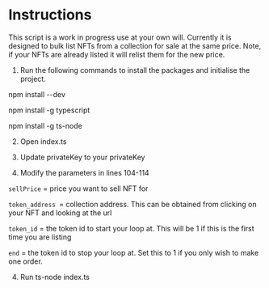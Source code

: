 # Instructions 

This script is a work in progress use at your own will. Currently it is designed to bulk list NFTs from a collection for sale at the same price. Note, if your NFTs are already listed it will relist them for the new price. 



1. Run the following commands to install the packages and initialise the project. 


npm install --dev 

npm install -g typescript 

npm install -g ts-node 

2. Open index.ts 

3. Update privateKey to your privateKey

3. Modify the parameters in lines 104-114 

`sellPrice` = price you want to sell NFT for 

`token_address `= collection address. This can be obtained from clicking on your NFT and looking at the url 

`token_id` = the token id to start your loop at. This will be 1 if this is the first time you are listing

`end` = the token id to stop your loop at. Set this to 1 if you only wish to make one order.
 
4. Run ts-node index.ts 


   
